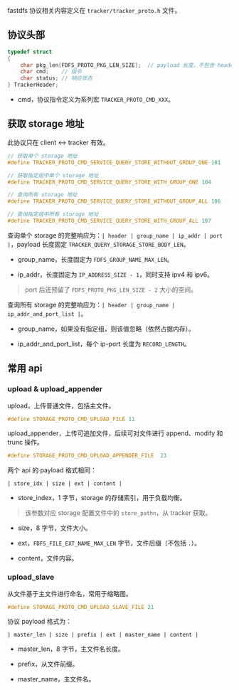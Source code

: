 fastdfs 协议相关内容定义在 `tracker/tracker_proto.h` 文件。

## 协议头部

```c
typedef struct
{
	char pkg_len[FDFS_PROTO_PKG_LEN_SIZE];  // payload 长度，不包含 header
	char cmd;    // 指令
	char status; // 响应状态
} TrackerHeader;
```

- cmd，协议指令定义为系列宏 `TRACKER_PROTO_CMD_XXX`。

## 获取 storage 地址

此协议只在 client <-> tracker 有效。

```c
// 获取单个 storage 地址
#define TRACKER_PROTO_CMD_SERVICE_QUERY_STORE_WITHOUT_GROUP_ONE 101

// 获取指定组中单个 storage 地址
#define TRACKER_PROTO_CMD_SERVICE_QUERY_STORE_WITH_GROUP_ONE 104

// 查询所有 storage 地址
#define TRACKER_PROTO_CMD_SERVICE_QUERY_STORE_WITHOUT_GROUP_ALL 106

// 查询指定组中所有 storage 地址
#define TRACKER_PROTO_CMD_SERVICE_QUERY_STORE_WITH_GROUP_ALL 107
```

查询单个 storage 的完整响应为：`| header | group_name | ip_addr | port |`，payload 长度固定 `TRACKER_QUERY_STORAGE_STORE_BODY_LEN`。

- group_name，长度固定为 `FDFS_GROUP_NAME_MAX_LEN`。

- ip_addr，长度固定为 `IP_ADDRESS_SIZE - 1`，同时支持 ipv4 和 ipv6。

> port 后还预留了 `FDFS_PROTO_PKG_LEN_SIZE - 2` 大小的空间。

查询所有 storage 的完整响应为：`| header | group_name | ip_addr_and_port_list |`。

- group_name，如果没有指定组，则该值忽略（依然占据内存）。

- ip_addr_and_port_list，每个 ip-port 长度为 `RECORD_LENGTH`。

## 常用 api

### upload & upload_appender

upload，上传普通文件，包括主文件。

```c
#define STORAGE_PROTO_CMD_UPLOAD_FILE 11
```

upload_appender，上传可追加文件，后续可对文件进行 append、modify 和 trunc 操作。

```c
#define STORAGE_PROTO_CMD_UPLOAD_APPENDER_FILE	23
```

两个 api 的 payload 格式相同：

```text
| store_idx | size | ext | content |
```

- store_index，1 字节，storage 的存储索引，用于负载均衡。

> 该参数对应 storage 配置文件中的 `store_pathn`，从 tracker 获取。

- size，8 字节，文件大小。

- ext，`FDFS_FILE_EXT_NAME_MAX_LEN` 字节，文件后缀（不包括 `.`）。

- content，文件内容。

### upload_slave

从文件基于主文件进行命名，常用于缩略图。

```c
#define STORAGE_PROTO_CMD_UPLOAD_SLAVE_FILE	21
```

协议 payload 格式为：

```text
| master_len | size | prefix | ext | master_name | content |
```

- master_len，8 字节，主文件名长度。

- prefix，从文件前缀。

- master_name，主文件名。

